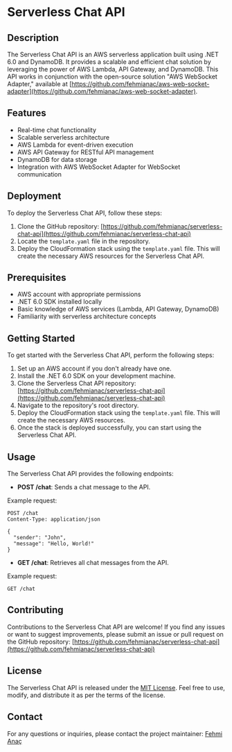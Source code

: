# Serverless Chat API

## Description
The Serverless Chat API is an AWS serverless application built using .NET 6.0 and DynamoDB. It provides a scalable and efficient chat solution by leveraging the power of AWS Lambda, API Gateway, and DynamoDB. This API works in conjunction with the open-source solution "AWS WebSocket Adapter," available at [https://github.com/fehmianac/aws-web-socket-adapter](https://github.com/fehmianac/aws-web-socket-adapter).

## Features
- Real-time chat functionality
- Scalable serverless architecture
- AWS Lambda for event-driven execution
- AWS API Gateway for RESTful API management
- DynamoDB for data storage
- Integration with AWS WebSocket Adapter for WebSocket communication

## Deployment
To deploy the Serverless Chat API, follow these steps:

1. Clone the GitHub repository: [https://github.com/fehmianac/serverless-chat-api](https://github.com/fehmianac/serverless-chat-api)
2. Locate the `template.yaml` file in the repository.
3. Deploy the CloudFormation stack using the `template.yaml` file. This will create the necessary AWS resources for the Serverless Chat API.

## Prerequisites
- AWS account with appropriate permissions
- .NET 6.0 SDK installed locally
- Basic knowledge of AWS services (Lambda, API Gateway, DynamoDB)
- Familiarity with serverless architecture concepts

## Getting Started
To get started with the Serverless Chat API, perform the following steps:

1. Set up an AWS account if you don't already have one.
2. Install the .NET 6.0 SDK on your development machine.
3. Clone the Serverless Chat API repository: [https://github.com/fehmianac/serverless-chat-api](https://github.com/fehmianac/serverless-chat-api)
4. Navigate to the repository's root directory.
5. Deploy the CloudFormation stack using the `template.yaml` file. This will create the necessary AWS resources.
6. Once the stack is deployed successfully, you can start using the Serverless Chat API.

## Usage
The Serverless Chat API provides the following endpoints:

- **POST /chat**: Sends a chat message to the API.

Example request:
```
POST /chat
Content-Type: application/json

{
  "sender": "John",
  "message": "Hello, World!"
}
```

- **GET /chat**: Retrieves all chat messages from the API.

Example request:
```
GET /chat
```

## Contributing
Contributions to the Serverless Chat API are welcome! If you find any issues or want to suggest improvements, please submit an issue or pull request on the GitHub repository: [https://github.com/fehmianac/serverless-chat-api](https://github.com/fehmianac/serverless-chat-api)

## License
The Serverless Chat API is released under the [MIT License](LICENSE). Feel free to use, modify, and distribute it as per the terms of the license.

## Contact
For any questions or inquiries, please contact the project maintainer: [Fehmi Anaç](mailto:fehmianac@gmail.com)

